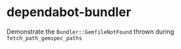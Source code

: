 # dependabot-bundler
Demonstrate the `Bundler::GemfileNotFound` thrown during `fetch_path_gemspec_paths`
